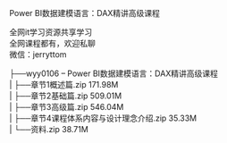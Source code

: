 Power BI数据建模语言：DAX精讲高级课程

全网it学习资源共享学习<br>全网课程都有，欢迎私聊<br>微信：jerryttom<br>

├──wyy0106 – Power BI数据建模语言：DAX精讲高级课程<br> | ├──章节1概述篇.zip 171.98M<br> | ├──章节2基础篇.zip 509.01M<br> | ├──章节3高级篇.zip 546.04M<br> | ├──章节4课程体系内容与设计理念介绍.zip 35.33M<br> | └──资料.zip 38.71M